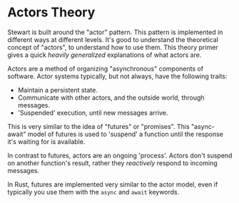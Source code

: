 # Actors Theory

Stewart is built around the "actor" pattern.
This pattern is implemented in different ways at different levels.
It's good to understand the theoretical concept of "actors", to understand how to use them.
This theory primer gives a quick *heavily generalized* explanations of what actors are.

Actors are a method of organizing "asynchronous" components of software.
Actor systems typically, but not always, have the following traits:

- Maintain a persistent state.
- Communicate with other actors, and the outside world, through messages.
- 'Suspended' execution, until new messages arrive.

This is very similar to the idea of "futures" or "promises".
This "async-await" model of futures is used to 'suspend' a function until the response it's waiting
for is available.

In contrast to futures, actors are an ongoing 'process'.
Actors don't suspend on another function's result, rather they *reactively* respond to incoming
messages.

In Rust, futures are implemented very similar to the actor model, even if typically you use them
with the `async` and `await` keywords.

